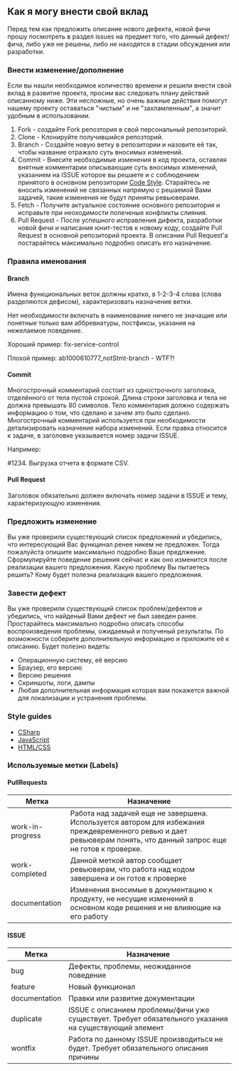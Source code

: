 ## Как я могу внести свой вклад
Перед тем как предложить описание нового дефекта, новой фичи прошу посмотреть в раздел issues на предмет того, что данный дефект/фича, либо уже не решены, либо не находятся в стадии обсуждения или разработки. 
### Внести изменение/дополнение
Если вы нашли необходимое количество времени и решили внести свой вклад в развитие проекта, просим вас следовать плану действий описанному ниже. Эти несложные, но очень важные действия помогут нашему проекту оставаться "чистым" и не "захламленным", а значит удобным в использовании. 
1. Fork - создайте Fork репозтория в свой персональный репозиторий.
1. Clone - Клонируйте получившийся репозторий.
1. Branch - Создайте новую ветку в репозитории и назовите её так, чтобы название отражало суть вносимых изменений.
1. Commit - Внесите необходимые изменения в код проекта, оставляя внятные комментарии описывающие суть вносимых изменений, указанием на ISSUE которое вы решаете и с соблюдением принятого в основном репозитории [Code Style](#Style-guides). Старайтесь не вносить изменений не связанных напрямую с решаемой Вами задачей, такие изменения не будут приняты ревьюверами.
1. Fetch - Получите актуальное состояние основного репозитория и исправьте при неоходимости полеченые конфликты слияния.
1. Pull Request - После успешного исправления дифекта, разработки новой фичи и написания юнит-тестов к новому коду, создайте Pull Request в основной репозиторий проекта. В описании Pull Request'а постарайтесь максимально подробно описать его назначение.
### Правила именования
#### Branch
Имена функциональных веток должны кратко, в 1-2-3-4 слова (слова разделяются дефисом), характеризовать назначение ветки.

Нет необходимости включать в наименование ничего не значащие или понятные только вам аббревиатуры, постфиксы, указания на нежелаемое поведение.

Хороший пример:
fix-service-control

Плохой пример:
ab1000610777_notStmt-branch - WTF?!
#### Commit
Многострочный комментарий состоит из однострочного заголовка, отделённого от тела пустой строкой.
Длина строки заголовка и тела не должна превышать 80 символов.
Тело комментария должно содержать информацию о том, что сделано и зачем это было сделано.
Многострочный комментарий используется при необходимости детализировать назначение набора изменений.
Если правка относится к задаче, в заголовке указывается номер задачи ISSUE.  

Например:

#1234. Выгрузка отчета в формате CSV.
#### Pull Request
Заголовок обязательно должен включать номер задачи в ISSUE и тему, характеризующую изменения.
### Предложить изменение
Вы уже проверили существующий список предложений и убедились, что интересующий Вас функцинал ренее никем не предложен. Тогда пожалуйста опишите максимально подробно Ваше предлжение. Сформулируйте поведение решения сейчас и как оно изменится после реализации вашего предложения. Какую проблему Вы пытаетесь решить? Кому будет полезна реализация вашего предложения.
### Завести дефект 
Вы уже проверили существующий список проблем/дефектов и убедились, что найденый Вами дефект не был заведен ранее. Простарайтесь максимально подробно описать способы воспроизведения проблемы, ожидаемый и полученый результаты. По возможности соберите дополнительную информацию и приложите её к описанию. Будет полезно видеть:
* Операционную систему, её версию
* Браузер, его версию
* Версию решения
* Скриншоты, логи, дампы
* Любая дополнительная информация которая вам покажется важной для локализации и устранения проблемы.
### Style guides
* [CSharp](https://google.github.io/styleguide/csharp-style.html)
* [JavaScript](https://google.github.io/styleguide/jsguide.html)
* [HTML/CSS](https://google.github.io/styleguide/htmlcssguide.html)
### Используемые метки (Labels)
#### PullRequests
|Метка           |Назначение|
|----------------|----------|
|work-in-progress| Работа над задачей еще не завершена. Используется автором для избежания преждевременного ревью и дает ревьюверам понять, что данный запрос еще не готов к проверке.|
|work-completed  | Данной меткой автор сообщает ревьюверам, что работа над кодом завершена и он готов к проверке|
|documentation| Изменения вносимые в документацию к продукту, не несущие изменений в основном коде решения и не влияющие на его работу|
#### ISSUE
|Метка           |Назначение|
|----------------|----------|
|bug|Дефекты, проблемы, неожиданное поведение|
|feature|Новый функционал|
|documentation|Правки или развитие документации|
|duplicate|ISSUE  с описанием проблемы/фичи уже существует. Требует обязательного указания на существующий элемент|
|wontfix|Работа по данному ISSUE производиться не будет. Требует обязательного описания причины|

